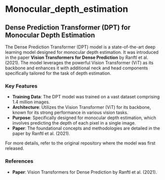 # Monocular_depth_estimation

## Dense Prediction Transformer (DPT) for Monocular Depth Estimation

The Dense Prediction Transformer (DPT) model is a state-of-the-art deep learning model designed for monocular depth estimation. It was introduced in the paper **Vision Transformers for Dense Prediction** by Ranftl et al. (2021). The model leverages the powerful Vision Transformer (ViT) as its backbone and enhances it with additional neck and head components specifically tailored for the task of depth estimation.

### Key Features

- **Training Data**: The DPT model was trained on a vast dataset comprising 1.4 million images.
- **Architecture**: Utilizes the Vision Transformer (ViT) for its backbone, known for its strong performance in various vision tasks.
- **Purpose**: Specifically designed for monocular depth estimation, which involves predicting the depth of each pixel in a single image.
- **Paper**: The foundational concepts and methodologies are detailed in the paper by Ranftl et al. (2021).

For more details, refer to the original repository where the model was first released.

### References

- **Paper**: Vision Transformers for Dense Prediction by Ranftl et al. (2021).

